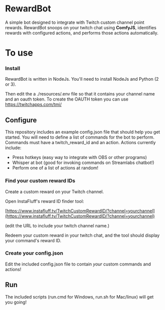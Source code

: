 # RewardBot

A simple bot designed to integrate with Twitch custom channel point rewards.  RewardBot snoops on your twitch chat using **ComfyJS**, identifies rewards with configured actions, and performs those actions automatically.

# To use
### Install
RewardBot is written in NodeJs.  You'll need to install NodeJs and Python (2 or 3). 

Then edit the a ./resources/.env file so that it contains your channel name and an oauth token.  To create the OAUTH token you can use https://twitchapps.com/tmi/

## Configure

This repository includes an example config.json file that should help you get started.  You will need to define a list of commands for the bot to perform.  Commands must have a twitch_reward_id and an action.  Actions currently include:

* Press hotkeys (easy way to integrate with OBS or other programs)
* Whisper at bot (good for invoking commands on Streamlabs chatbot!)
* Perform one of a list of actions at random!

### Find your custom reward IDs
Create a custom reward on your Twitch channel.

Open InstaFluff's reward ID finder tool:

[https://www.instafluff.tv/TwitchCustomRewardID/?channel=yourchannel](https://www.instafluff.tv/TwitchCustomRewardID/?channel=yourchannel)

(edit the URL to include your twitch channel name.)

Redeem your custom reward in your twitch chat, and the tool should display your command's reward ID.
### Create your config.json
Edit the included config.json file to contain _your_ custom commands and actions!


## Run

The included scripts (run.cmd for Windows, run.sh for Mac/linux) will get you going!
